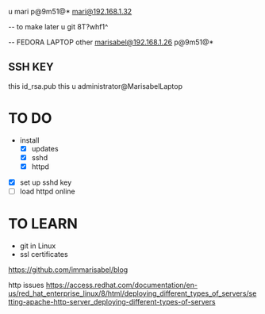 u	mari
	p@9m51@*
	mari@192.168.1.32	

-- to make later
u	git
	8T?whf1^

-- FEDORA LAPTOP
	other 
	marisabel@192.168.1.26
	p@9m51@*


## SSH KEY

this	id_rsa.pub
this u	administrator@MarisabelLaptop


# TO DO
- install
	- [x]  updates 
	- [x] sshd
	- [x] httpd
- [x] set up sshd key 
- [ ] load httpd online

# TO LEARN

- git in Linux
- ssl certificates


https://github.com/immarisabel/blog




http issues
https://access.redhat.com/documentation/en-us/red_hat_enterprise_linux/8/html/deploying_different_types_of_servers/setting-apache-http-server_deploying-different-types-of-servers